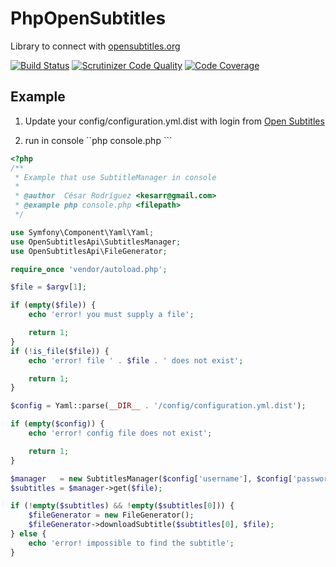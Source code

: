 PhpOpenSubtitles
=====

Library to connect with [opensubtitles.org](http://www.opensubtitles.org)

[![Build Status](https://travis-ci.org/kesar/PhpOpenSubtitles.png?branch=master)](https://travis-ci.org/kesar/PhpOpenSubtitles)
[![Scrutinizer Code Quality](https://scrutinizer-ci.com/g/kesar/PhpOpenSubtitles/badges/quality-score.png?b=master)](https://scrutinizer-ci.com/g/kesar/PhpOpenSubtitles/?branch=master)
[![Code Coverage](https://scrutinizer-ci.com/g/kesar/PhpOpenSubtitles/badges/coverage.png?b=master)](https://scrutinizer-ci.com/g/kesar/PhpOpenSubtitles/?branch=master)

## Example

1. Update your config/configuration.yml.dist with login from [Open Subtitles](http://opensubtitles.org) 

2. run in console ``php console.php <filePathOfYourVideoFile>```


```php
<?php
/**
 * Example that use SubtitleManager in console
 *
 * @author  César Rodríguez <kesarr@gmail.com>
 * @example php console.php <filepath>
 */

use Symfony\Component\Yaml\Yaml;
use OpenSubtitlesApi\SubtitlesManager;
use OpenSubtitlesApi\FileGenerator;

require_once 'vendor/autoload.php';

$file = $argv[1];

if (empty($file)) {
    echo 'error! you must supply a file';

    return 1;
}
if (!is_file($file)) {
    echo 'error! file ' . $file . ' does not exist';

    return 1;
}

$config = Yaml::parse(__DIR__ . '/config/configuration.yml.dist');

if (empty($config)) {
    echo 'error! config file does not exist';

    return 1;
}

$manager   = new SubtitlesManager($config['username'], $config['password'], $config['lang']);
$subtitles = $manager->get($file);

if (!empty($subtitles) && !empty($subtitles[0])) {
    $fileGenerator = new FileGenerator();
    $fileGenerator->downloadSubtitle($subtitles[0], $file);
} else {
    echo 'error! impossible to find the subtitle';
}
```
